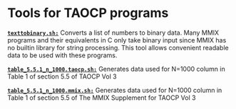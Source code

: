 # Tools for TAOCP programs

[**`texttobinary.sh:`**](texttobinary.sh) Converts a list of numbers to binary data. Many MMIX programs and their equivalents in C only take binary input since MMIX has no builtin library for string processing. This tool allows convenient readable data to be used with these programs.

[**`table_5.5.1_n_1000.taocp.sh:`**](table_5.5.1_n_1000.taocp.sh) Generates data used for N=1000 column in Table 1 of section 5.5 of TAOCP Vol 3

[**`table_5.5.1_n_1000.mmix.sh:`**](table_5.5.1_n_1000.mmix.sh) Generates data used for N=1000 column in Table 1 of section 5.5 of The MMIX Supplement for TAOCP Vol 3
